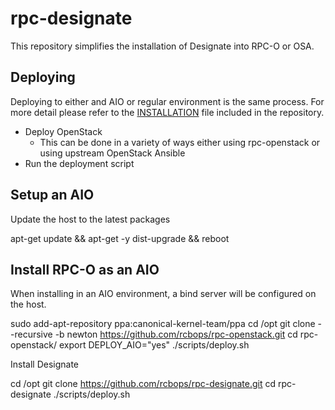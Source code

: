 # rpc-designate

This repository simplifies the installation of Designate into RPC-O or OSA.

## Deploying 

Deploying to either and AIO or regular environment is the same process.
For more detail please refer to the [INSTALLATION](INSTALLATION.md) file included in the repository.

- Deploy OpenStack
    - This can be done in a variety of ways either using rpc-openstack or using upstream OpenStack Ansible
- Run the deployment script 
## Setup an AIO

Update the host to the latest packages

apt-get update && apt-get -y dist-upgrade && reboot

## Install RPC-O as an AIO

When installing in an AIO environment, a bind server will be configured on the host.

sudo add-apt-repository ppa:canonical-kernel-team/ppa cd /opt git clone --recursive -b newton https://github.com/rcbops/rpc-openstack.git cd rpc-openstack/ export DEPLOY_AIO="yes" ./scripts/deploy.sh

Install Designate

cd /opt git clone https://github.com/rcbops/rpc-designate.git cd rpc-designate ./scripts/deploy.sh


